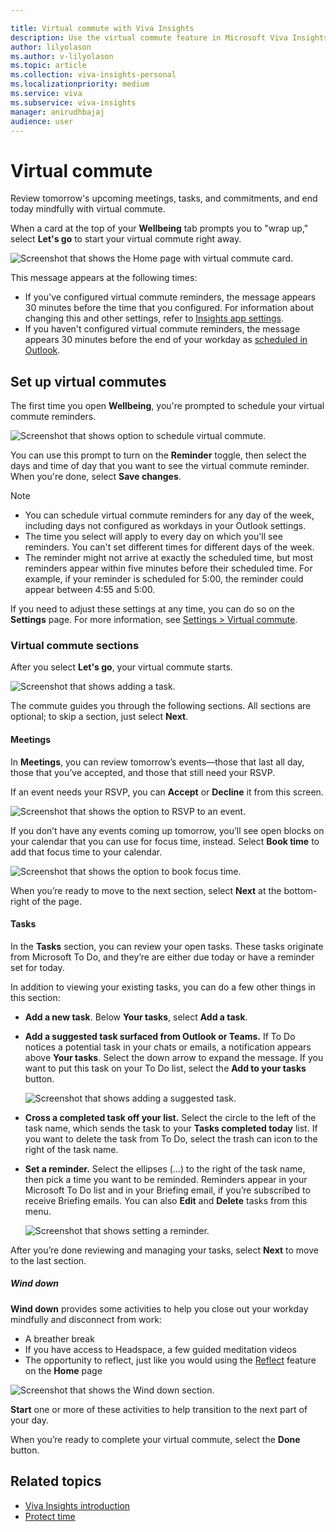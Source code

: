```yaml
---

title: Virtual commute with Viva Insights
description: Use the virtual commute feature in Microsoft Viva Insights
author: lilyolason
ms.author: v-lilyolason
ms.topic: article
ms.collection: viva-insights-personal
ms.localizationpriority: medium 
ms.service: viva
ms.subservice: viva-insights
manager: anirudhbajaj
audience: user
---
```


# Virtual commute

Review tomorrow's upcoming meetings, tasks, and commitments, and end today mindfully with virtual commute. 

When a card at the top of your **Wellbeing** tab prompts you to "wrap up," select **Let's go** to start your virtual commute right away.

![Screenshot that shows the Home page with virtual commute card.](images/wellbeing-vc.png)

<!--Anji to verify-->

This message appears at the following times:

* If you've configured virtual commute reminders, the message appears 30 minutes before the time that you configured. For information about changing this and other settings, refer to [Insights app settings](viva-teams-app-settings.md).
* If you haven't configured virtual commute reminders, the message appears 30 minutes before the end of your workday as [scheduled in Outlook](https://outlook.office.com/calendar/options/calendar/view/appearance).


## Set up virtual commutes

The first time you open **Wellbeing**, you're prompted to schedule your virtual commute reminders.

<!--Anji to verify-->

![Screenshot that shows option to schedule virtual commute.](Images/virtual-commute-reminders.png)  

You can use this prompt to turn on the **Reminder** toggle, then select the days and time of day that you want to see the virtual commute reminder. When you're done, select **Save changes**.

>[!Note]
>
>* You can schedule virtual commute reminders for any day of the week, including days not configured as workdays in your Outlook settings.
>* The time you select will apply to every day on which you'll see reminders. You can't set different times for different days of the week.
>* The reminder might not arrive at exactly the scheduled time, but most reminders appear within five minutes before their scheduled time. For example, if your reminder is scheduled for 5:00, the reminder could appear between 4:55 and 5:00.

If you need to adjust these settings at any time, you can do so on the **Settings** page. For more information, see [Settings > Virtual commute](viva-teams-app-settings.md).

<!--Anji to verify: This has a different color scheme and doesn't start with the "it's a wrap" screen in PPE. Will this persist in the release environment?-->

### Virtual commute sections

After you select **Let's go**, your virtual commute starts.

![Screenshot that shows adding a task.](Images/vc-begin.png)

The commute guides you through the following sections. All sections are optional; to skip a section, just select **Next**.

#### Meetings

In **Meetings**, you can review tomorrow’s events—those that last all day, those that you’ve accepted, and those that still need your RSVP. 

If an event needs your RSVP, you can **Accept** or **Decline** it from this screen. 

![Screenshot that shows the option to RSVP to an event.](Images/vc-needs-rsvp3.png) 

If you don’t have any events coming up tomorrow, you’ll see open blocks on your calendar that you can use for focus time, instead. Select **Book time** to add that focus time to your calendar.

![Screenshot that shows the option to book focus time.](Images/vc-no-events1.png) 

When you’re ready to move to the next section, select **Next** at the bottom-right of the page.

#### Tasks

In the **Tasks** section, you can review your open tasks. These tasks originate from Microsoft To Do, and they’re are either due today or have a reminder set for today.

In addition to viewing your existing tasks, you can do a few other things in this section:

* **Add a new task**. Below **Your tasks**, select **Add a task**.

* **Add a suggested task surfaced from Outlook or Teams.** If To Do notices a potential task in your chats or emails, a notification appears above **Your tasks**. Select the down arrow to expand the message. If you want to put this task on your To Do list, select the **Add to your tasks** button. 

    ![Screenshot that shows adding a suggested task.](Images/vc-suggested-task.png)

* **Cross a completed task off your list.** Select the circle to the left of the task name, which sends the task to your **Tasks completed today** list. If you want to delete the task from To Do, select the trash can icon to the right of the task name.

* **Set a reminder.** Select the ellipses (…) to the right of the task name, then pick a time you want to be reminded. Reminders appear in your Microsoft To Do list and in your Briefing email, if you’re subscribed to receive Briefing emails. You can also **Edit** and **Delete** tasks from this menu.

    ![Screenshot that shows setting a reminder.](Images/vc-set-reminder.png)

After you’re done reviewing and managing your tasks, select **Next** to move to the last section.

##### Wind down

**Wind down** provides some activities to help you close out your workday mindfully and disconnect from work:

* A breather break
* If you have access to Headspace, a few guided meditation videos
* The opportunity to reflect, just like you would using the [Reflect](reflect.md) feature on the **Home** page

![Screenshot that shows the Wind down section.](Images/vc-wind-down1.png)

**Start** one or more of these activities to help transition to the next part of your day.

When you’re ready to complete your virtual commute, select the **Done** button.

## Related topics

* [Viva Insights introduction](viva-teams-app.md)
* [Protect time](viva-insights-protect-time.md)
